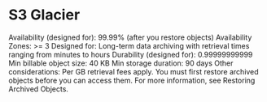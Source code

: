 # S3 Glacier

Availability (designed for): 99.99% (after you restore objects)
Availability Zones: >= 3
Designed for: Long-term data archiving with retrieval times ranging from minutes to hours
Durability (designed for): 0.99999999999
Min billable object size: 40 KB
Min storage duration: 90 days
Other considerations: Per GB retrieval fees apply. You must first restore archived objects before you can access them. For more information, see Restoring Archived Objects.